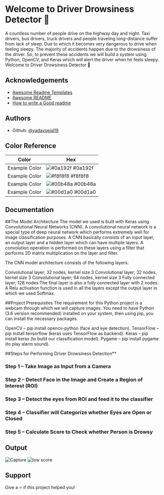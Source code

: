
# Welcome to Driver Drowsiness Detector 🚗 
A countless number of people drive on the highway day and night. Taxi drivers, bus drivers, truck drivers and people traveling long-distance suffer from lack of sleep. Due to which it becomes very dangerous to drive when feeling sleepy.
The majority of accidents happen due to the drowsiness of the driver. So, to prevent these accidents we will build a system using Python, OpenCV, and Keras which will alert the driver when he feels sleepy.
Welcome to Driver Drowsiness Detector 👋

## Acknowledgements

 - [Awesome Readme Templates](https://awesomeopensource.com/project/elangosundar/awesome-README-templates)
 - [Awesome README](https://github.com/matiassingers/awesome-readme)
 - [How to write a Good readme](https://bulldogjob.com/news/449-how-to-write-a-good-readme-for-your-github-project)


## Authors

- Github: [@yadavsejal19](https://github.com/yadavsejal19)
## Color Reference

| Color             | Hex                                                                |
| ----------------- | ------------------------------------------------------------------ |
| Example Color | ![#0a192f](https://via.placeholder.com/10/0a192f?text=+) #0a192f |
| Example Color | ![#f8f8f8](https://via.placeholder.com/10/f8f8f8?text=+) #f8f8f8 |
| Example Color | ![#00b48a](https://via.placeholder.com/10/00b48a?text=+) #00b48a |
| Example Color | ![#00d1a0](https://via.placeholder.com/10/00b48a?text=+) #00d1a0 |


## Documentation


##The Model Architecture
The model we used is built with Keras using Convolutional Neural Networks (CNN). A convolutional neural network is a special type of deep neural network which performs extremely well for image classification purposes. A CNN basically consists of an input layer, an output layer and a hidden layer which can have multiple layers. A convolution operation is performed on these layers using a filter that performs 2D matrix multiplication on the layer and filter.

The CNN model architecture consists of the following layers:

Convolutional layer; 32 nodes, kernel size 3
Convolutional layer; 32 nodes, kernel size 3
Convolutional layer; 64 nodes, kernel size 3
Fully connected layer; 128 nodes
The final layer is also a fully connected layer with 2 nodes. A Relu activation function is used in all the layers except the output layer in which we used Softmax.


##Project Prerequisites
The requirement for this Python project is a webcam through which we will capture images. You need to have Python (3.6 version recommended) installed on your system, then using pip, you can install the necessary packages.

OpenCV – pip install opencv-python (face and eye detection).
TensorFlow – pip install tensorflow (keras uses TensorFlow as backend).
Keras – pip install keras (to build our classification model).
Pygame – pip install pygame (to play alarm sound).


##Steps for Performing Driver Drowsiness Detection**
### Step 1 – Take Image as Input from a Camera
### Step 2 – Detect Face in the Image and Create a Region of Interest (ROI)
### Step 3 – Detect the eyes from ROI and feed it to the classifier
### Step 4 – Classifier will Categorize whether Eyes are Open or Closed
### Step 5 – Calculate Score to Check whether Person is Drowsy

## Output 


![Capture](https://user-images.githubusercontent.com/49943890/167852860-595a2631-1a6a-42bc-a8b4-46fab9da6079.PNG)
![low score](https://user-images.githubusercontent.com/49943890/167852880-803a6232-eb64-4e0f-ae29-3506e4c01bdb.PNG)

## Support

Give a ⭐️ if this project helped you!
